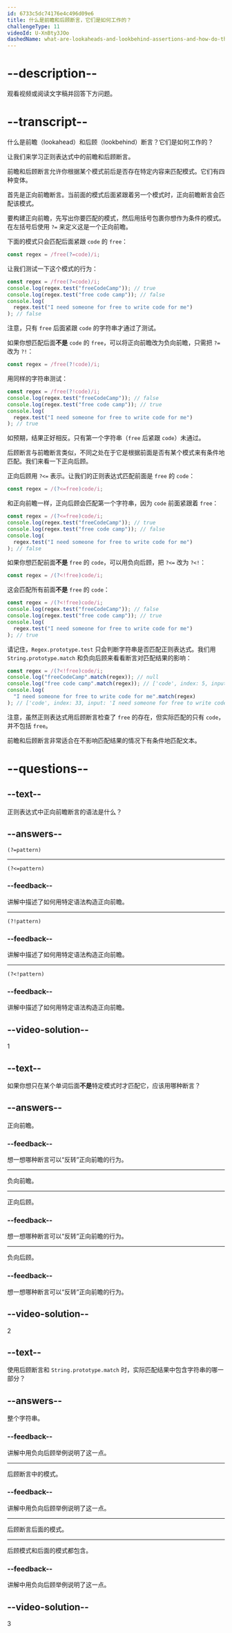 ```yaml
---
id: 6733c5dc74176e4c496d09e6
title: 什么是前瞻和后顾断言，它们是如何工作的？
challengeType: 11
videoId: U-XnBty3JOo
dashedName: what-are-lookaheads-and-lookbehind-assertions-and-how-do-they-work
---
```


# --description--

观看视频或阅读文字稿并回答下方问题。

# --transcript--

什么是前瞻（lookahead）和后顾（lookbehind）断言？它们是如何工作的？

让我们来学习正则表达式中的前瞻和后顾断言。

前瞻和后顾断言允许你根据某个模式前后是否存在特定内容来匹配模式。它们有四种变体。

首先是正向前瞻断言。当前面的模式后面紧跟着另一个模式时，正向前瞻断言会匹配该模式。

要构建正向前瞻，先写出你要匹配的模式，然后用括号包裹你想作为条件的模式。在左括号后使用 `?=` 来定义这是一个正向前瞻。

下面的模式只会匹配后面紧跟 `code` 的 `free`：

```js
const regex = /free(?=code)/i;
```

让我们测试一下这个模式的行为：

```js
const regex = /free(?=code)/i;
console.log(regex.test("freeCodeCamp")); // true
console.log(regex.test("free code camp")); // false
console.log(
  regex.test("I need someone for free to write code for me")
); // false
```

注意，只有 `free` 后面紧跟 `code` 的字符串才通过了测试。

如果你想匹配后面**不是** `code` 的 `free`，可以将正向前瞻改为负向前瞻，只需把 `?=` 改为 `?!`：

```js
const regex = /free(?!code)/i;
```

用同样的字符串测试：

```js
const regex = /free(?!code)/i;
console.log(regex.test("freeCodeCamp")); // false
console.log(regex.test("free code camp")); // true
console.log(
  regex.test("I need someone for free to write code for me")
); // true
```

如预期，结果正好相反。只有第一个字符串（`free` 后紧跟 `code`）未通过。

后顾断言与前瞻断言类似，不同之处在于它是根据前面是否有某个模式来有条件地匹配。我们来看一下正向后顾。

正向后顾用 `?<=` 表示。让我们的正则表达式匹配前面是 `free` 的 `code`：

```js
const regex = /(?<=free)code/i;
```

和正向前瞻一样，正向后顾会匹配第一个字符串，因为 `code` 前面紧跟着 `free`：

```js
const regex = /(?<=free)code/i;
console.log(regex.test("freeCodeCamp")); // true
console.log(regex.test("free code camp")); // false
console.log(
  regex.test("I need someone for free to write code for me")
); // false
```

如果你想匹配前面**不是** `free` 的 `code`，可以用负向后顾，把 `?<=` 改为 `?<!`：

```js
const regex = /(?<!free)code/i;
```

这会匹配所有前面**不是** `free` 的 `code`：

```js
const regex = /(?<!free)code/i;
console.log(regex.test("freeCodeCamp")); // false
console.log(regex.test("free code camp")); // true
console.log(
  regex.test("I need someone for free to write code for me")
); // true
```

请记住，`Regex.prototype.test` 只会判断字符串是否匹配正则表达式。我们用 `String.prototype.match` 和负向后顾来看看断言对匹配结果的影响：

```js
const regex = /(?<!free)code/i;
console.log("freeCodeCamp".match(regex)); // null
console.log("free code camp".match(regex)); // ['code', index: 5, input: 'free code camp', groups: undefined]
console.log(
  "I need someone for free to write code for me".match(regex)
); // ['code', index: 33, input: 'I need someone for free to write code for me', groups: undefined]
```

注意，虽然正则表达式用后顾断言检查了 `free` 的存在，但实际匹配的只有 `code`，并不包括 `free`。

前瞻和后顾断言非常适合在不影响匹配结果的情况下有条件地匹配文本。

# --questions--

## --text--

正则表达式中正向前瞻断言的语法是什么？

## --answers--

`(?=pattern)`

---

`(?<=pattern)`

### --feedback--

讲解中描述了如何用特定语法构造正向前瞻。

---

`(?!pattern)`

### --feedback--

讲解中描述了如何用特定语法构造正向前瞻。

---

`(?<!pattern)`

### --feedback--

讲解中描述了如何用特定语法构造正向前瞻。

## --video-solution--

1

## --text--

如果你想只在某个单词后面**不是**特定模式时才匹配它，应该用哪种断言？

## --answers--

正向前瞻。

### --feedback--

想一想哪种断言可以“反转”正向前瞻的行为。

---

负向前瞻。

---

正向后顾。

### --feedback--

想一想哪种断言可以“反转”正向前瞻的行为。

---

负向后顾。

### --feedback--

想一想哪种断言可以“反转”正向前瞻的行为。

## --video-solution--

2

## --text--

使用后顾断言和 `String.prototype.match` 时，实际匹配结果中包含字符串的哪一部分？

## --answers--

整个字符串。

### --feedback--

讲解中用负向后顾举例说明了这一点。

---

后顾断言中的模式。

### --feedback--

讲解中用负向后顾举例说明了这一点。

---

后顾断言后面的模式。

---

后顾模式和后面的模式都包含。

### --feedback--

讲解中用负向后顾举例说明了这一点。

## --video-solution--

3

